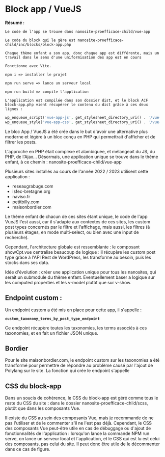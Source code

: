 # Block app / VueJS

**Résumé :**&#x20;

`Le code de l'app se trouve dans nanosite-proefficace-child/vue-app`

`Le code du block qui le gère est nanosite-proefficace-child/inc/blocks/block-app.php`

`Chaque thème enfant a son app, donc chaque app est différente, mais un travail dans le sens d'une uniformisation des app est en cours`

`Fonctionne avec Vite.`

`npm i => installer le projet`

`npm run serve => lance un serveur local`

`npm run build => compile l'application`

`L'application est compilée dans son dossier dist, et le block ACF block-app.php vient récupérer le contenu du dist grâce à ces deux lignes :`&#x20;

```php
wp_enqueue_script('vue-app-js', get_stylesheet_directory_uri() . '/vue-app/dist/assets/index.js');
wp_enqueue_style('vue-app-css', get_stylesheet_directory_uri() . '/vue-app/dist/assets/index.css');
```

Le bloc App / VueJS a été crée dans le but d'avoir une alternative plus moderne et légère à un bloc conçu en PHP qui permettrait d'afficher et de filtrer les posts.

L'approche en PHP était complexe et alambiquée, et mélangeait du JS, du PHP, de l'Ajax... Désormais, une application unique se trouve dans le thème enfant, à ce chemin : nanosite-proefficace-child/vue-app

Plusieurs sites installés au cours de l'année 2022 / 2023 utilisent cette application :&#x20;

* reseaugrabuge.com
* isfec-bretagne.org
* naviso.fr&#x20;
* petitbilly.com
* maisonbordier.com

Le thème enfant de chacun de ces sites étant unique, le code de l'app VueJS l'est aussi, car il s'adapte aux contextes de ces sites, les custom post types concernés par le filtre et l'affichage, mais aussi, les filtres (à plusieurs étages, en mode multi-select, ou bien avec une input de recherche).&#x20;

Cependant, l'architecture globale est ressemblante : le composant showCpt.vue centralise beaucoup de logique : il récupère les custom post type grâce à l'API Rest de WordPress, les transforme au besoin, puis les stocks dans ses data.&#x20;

Idée d'évolution : créer une application unique pour tous les nanosites, qui serait un submodule du thème enfant. Eventuellement baser a logique sur les computed properties et les v-model plutôt que sur v-show.

## Endpoint custom :&#x20;

Un endpoint custom a été mis en place pour cette app, il s'appelle :

<pre class="language-php"><code class="lang-php"><strong>custom_taxonomy_terms_by_post_type_endpoint
</strong></code></pre>

Ce endpoint récupère toutes les taxonomies, les terms associés à ces taxonomies, et en fait un fichier JSON unique.

## Bordier&#x20;

Pour le site maisonbordier.com, le endpoint custom sur les taxonomies a été transformé pour permettre de répondre au problème causé par l'ajout de Polylang sur le site. La fonction qui crée le endpoint s'appelle&#x20;

## **CSS du block-app**

Dans un soucis de cohérence, le CSS du block-app est géré comme tous le reste du CSS du site : dans le dossier nanosite-proefficace-child/scss, plutôt que dans les composants Vue.

Il existe du CSS au sein des composants Vue, mais je recommande de ne pas l'utiliser et de le commenter s'il ne l'est pas déjà. Cependant, le CSS des composants Vue peut-être utile en cas de débuggage ou d'ajout de fonctionnalités de l'application : lorsqu'on lance la commande NPM run serve, on lance un serveur local et l'application, et le CSS qui est lu est celui des composants, pas celui du site. Il peut donc être utile de le décommenter dans ce cas de figure.
